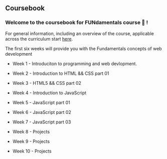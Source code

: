 ## Coursebook
### Welcome to the coursebook for FUNdamentals course :construction: !

For general information, including an overview of the course, applicable across the curriculum start [here](https://github.com/gazaskygeeks/Fundamentals-course/wiki/Frequently-Asked-Questions-FAQ-%7C-Fundamentals-course).

The first six weeks will provide you with the Fundamentals concepts of web development

- Week 1 - Introduciton to programming and web devlopment.

- Week 2 - Introduction to HTML && CSS part 01

- Week 3 - HTML5 && CSS part 02

- Week 4 - Introduction to JavaScript

- Week 5 - JavaScript part 01

- Week 6 - JavaScript part 02

- Week 7 - JavaScript part 03

- Week 8 - Projects

- Week 9 - Projects

- Week 10 - Projects
